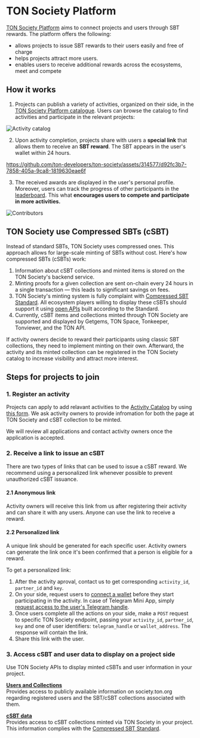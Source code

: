 # TON Society Platform
[TON Society Platform](https://society.ton.org) aims to connect projects and users through SBT rewards. The platform offers the following:
- allows projects to issue SBT rewards to their users easily and free of charge
- helps projects attract more users.
- enables users to receive additional rewards across the ecosystems, meet and compete

## How it works
1. Projects can publish a variety of activities, organized on their side, in the [TON Society Platform catalogue](https://society.ton.org/). Users can browse the catalog to find activities and participate in the relevant projects:

![Activity catalog](https://github.com/ton-developers/ton-society/blob/779bea73fe2b383212095220906074a8ed5e4a12/images/345.png)

2. Upon activity completion, projects share with users a **special link** that allows them to receive an **SBT reward**. The SBT appears in the user's wallet within 24 hours.

https://github.com/ton-developers/ton-society/assets/314577/d92fc3b7-7858-405a-9ca8-1819630eae6f


3. The received awards are displayed in the user's personal profile. Moreover, users can track the progress of other participants in the [leaderboard](https://society.ton.org/contributors). This what **encourages users to compete and participate in more activities.**
   
![Contributors](https://github.com/ton-developers/ton-society/blob/07fd3092a3d28f4eff1ce3ffddcd8032cf944b0e/images/Profile%2Bleaderboard.png)

## TON Society use Compressed SBTs (cSBT)
Instead of standard SBTs, TON Society uses compressed ones. This approach allows for large-scale minting of SBTs without cost. Here's how compressed SBTs (cSBTs) work:

1. Information about cSBT collections and minted items is stored on the TON Society's backend service.
2. Minting proofs for a given collection are sent on-chain every 24 hours in a single transaction — this leads to significant savings on fees.
3. TON Society's minting system is fully complaint with [Compressed SBT Standard](https://github.com/krigga/TEPs/blob/compressed-nfts/text/0000-compressed-nft-standard.md#1-itemsindex). All ecosystem players willing to display these cSBTs should support it using [open APIs](https://ton-society.github.io/sbt-platform/#/Compressed%20SBTs) built according to the Standard.
4. Currently, cSBT items and collections minted through TON Society are supported and displayed by Getgems, TON Space, Tonkeeper, Tonviewer, and the TON API.

If activity owners decide to reward their participants using classic SBT collections, they need to implement minting on their own. Afterward, the activity and its minted collection can be registered in the TON Society catalog to increase visibility and attract more interest.

## Steps for projects to join

### 1. Register an activity
Projects can apply to add relavant activities to the [Activity Catalog](https://society.ton.org/activities) by using [this form](https://docs.google.com/forms/d/e/1FAIpQLSdLGBSLahzJ9snoWUwpq7AkNaWrXBvAOk9jfW53D4uh_bDxow/viewform). We ask activity owners to provide infromation for both the page at TON Society and cSBT collection to be minted.

We will review all applications and contact activity owners once the application is accepted.

### 2. Receive a link to issue an cSBT
There are two types of links that can be used to issue a cSBT reward. We recommend using a personalized link whenever possible to prevent unauthorized cSBT issuance.

#### 2.1 Anonymous link
Activity owners will receive this link from us after registering their activity and can share it with any users. Anyone can use the link to receive a reward.


#### 2.2 Personalized link 
A unique link should be generated for each specific user. Activity owners can generate the link once it's been confirmed that a person is eligible for a reward.

To get a personalized link:

1. After the activity aproval, contact us to get corresponding ```activity_id```, ```partner_id``` and ```key```.
2. On your side, request users to [connect a wallet](https://docs.ton.org/develop/dapps/ton-connect/overview) before they start participating in the activity. In case of Telegram Mini App, simply [request access to the user's Telegram handle](https://core.telegram.org/bots/webapps#initializing-mini-apps).
3. Once users complete all the actions on your side, make a ```POST``` request to specific TON Society endpoint, passing your ```activity_id```, ```partner_id```, ```key``` and one of user identifiers: ```telegram_handle``` or ```wallet_address```. The response will contain the link.
4. Share this link with the user.

### 3. Access cSBT and user data to display on a project side
Use TON Society APIs to display minted cSBTs and user information in your project.

**[Users and Collections](https://ton-society.github.io/sbt-platform/#/Users)**<br />
Provides access to publicly available information on society.ton.org regarding registered users and the SBT/cSBT collections associated with them.

**[cSBT data](https://ton-society.github.io/sbt-platform/#/Compressed%20SBTs)**<br />
Provides access to cSBT collections minted via TON Society in your project. This information complies with the [Compressed SBT Standard](https://github.com/krigga/TEPs/blob/compressed-nfts/text/0000-compressed-nft-standard.md#1-itemsindex).
